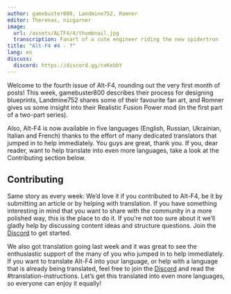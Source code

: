 ```yaml
---
author: gamebuster800, Landmine752, Romner
editor: Therenas, nicgarner
image:
  url: /assets/ALTF4/4/thumbnail.jpg
  transcription: Fanart of a cute engineer riding the new spidertron
title: "Alt-F4 #4 - ?"
lang: en
discuss:
  discord: https://discord.gg/ceKebbY
---
```


Welcome to the fourth issue of Alt-F4, rounding out the very first month of posts! This week, gamebuster800 describes their process for designing blueprints, Landmine752 shares some of their favourite fan art, and Romner gives us some insight into their Realistic Fusion Power mod (in the first part of a two-part series).

Also, Alt-F4 is now available in five languages (English, Russian, Ukrainian, Italian and French) thanks to the effort of many dedicated translators that jumped in to help immediately. You guys are great, thank you. If you, dear reader, want to help translate into even more languages, take a look at the Contributing section below.


## Contributing

Same story as every week: We’d love it if you contributed to Alt-F4, be it by submitting an article or by helping with translation. If you have something interesting in mind that you want to share with the community in a more polished way, this is the place to do it. If you’re not too sure about it we’ll gladly help by discussing content ideas and structure questions. Join the [Discord](https://discord.gg/nxnCFkb) to get started.

We also got translation going last week and it was great to see the enthusiastic support of the many of you who jumped in to help immediately. If you want to translate Alt-F4 into your language, or help with a language that is already being translated, feel free to join the [Discord](https://discord.gg/ZpNzmN6) and read the #translation-instructions. Let’s get this translated into even more languages, so everyone can enjoy it equally!
